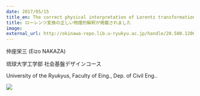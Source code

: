 ```yaml
---
date: 2017/05/15
title_en: The correct physical interpretation of Lorentz transformation has been published
title: ローレンツ変換の正しい物理的解釈が掲載されました
image:
external_url: http://okinawa-repo.lib.u-ryukyu.ac.jp/handle/20.500.12001/19965
---
```


仲座栄三 (Eizo NAKAZA)

琉球大学工学部 社会基盤デザインコース

University of the Ryukyus, Faculty of Eing., Dep. of Civil Eng..

![](/uploads/20170603-141819.png)

